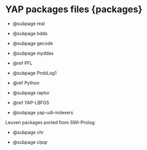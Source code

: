 YAP packages files {packages}
==============================

  + @subpage real

  + @subpage bdds

  + @subpage  gecode

  + @subpage  myddas

  + @ref PFL

  + @subpage ProbLog1

  + @ref Python

  + @subpage raptor

  + @ref YAP-LBFGS

  + @subpage yap-udi-indexers

  Leuven packages ported from SWI-Prolog:

  + @subpage chr

  + @subpage clpqr


